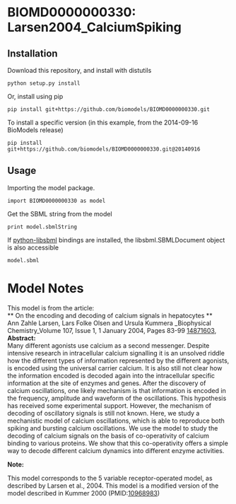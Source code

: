 # BIOMD0000000330: Larsen2004_CalciumSpiking

## Installation

Download this repository, and install with distutils

`python setup.py install`

Or, install using pip

`pip install git+https://github.com/biomodels/BIOMD0000000330.git`

To install a specific version (in this example, from the 2014-09-16 BioModels release)

`pip install git+https://github.com/biomodels/BIOMD0000000330.git@20140916`

## Usage

Importing the model package.

`import BIOMD0000000330 as model`

Get the SBML string from the model

`print model.sbmlString`

If [python-libsbml](https://pypi.python.org/pypi/python-libsbml) bindings are
installed, the libsbml.SBMLDocument object is also accessible

`model.sbml`


# Model Notes


This model is from the article:  
** On the encoding and decoding of calcium signals in hepatocytes **   
Ann Zahle Larsen, Lars Folke Olsen and Ursula Kummera _Biophysical
Chemistry_Volume 107, Issue 1, 1 January 2004, Pages 83-99
[14871603](http://www.ncbi.nlm.nih.gov/pubmed/14871603),  
**Abstract:**   
Many different agonists use calcium as a second messenger. Despite intensive
research in intracellular calcium signalling it is an unsolved riddle how the
different types of information represented by the different agonists, is
encoded using the universal carrier calcium. It is also still not clear how
the information encoded is decoded again into the intracellular specific
information at the site of enzymes and genes. After the discovery of calcium
oscillations, one likely mechanism is that information is encoded in the
frequency, amplitude and waveform of the oscillations. This hypothesis has
received some experimental support. However, the mechanism of decoding of
oscillatory signals is still not known. Here, we study a mechanistic model of
calcium oscillations, which is able to reproduce both spiking and bursting
calcium oscillations. We use the model to study the decoding of calcium
signals on the basis of co-operativity of calcium binding to various proteins.
We show that this co-operativity offers a simple way to decode different
calcium dynamics into different enzyme activities.

**Note:**

This model corresponds to the 5 variable receptor-operated model, as described
by Larsen et al., 2004. This model is a modified version of the model
described in Kummer 2000
(PMID:[10968983](http://www.ncbi.nlm.nih.gov/pubmed/10968983))


